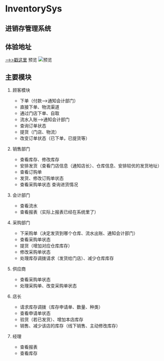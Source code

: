 # InventorySys

## 进销存管理系统

## 体验地址
[——>>戳这里](http://123.207.163.104/Inventory/)
预览
![预览](https://raw.github.com/TuoAiTang/repositpry/master/InventorySys/img-folder/test.jpg)
## 主要模块

1. 顾客模块
	- 下单（付款-->通知会计部门）
	- 直接下单、物流渠道
    - 通过门店下单、自取  
    - 流水入账-->通知会计部门 
    - 查询订单状态
	- 提货（门店、物流）
	- 改变订单状态（已下单，已提货等）

2. 销售部门
  	- 查看库存、修改库存
	- 安排发货（查看门店信息（通知店长）、仓库信息、安排较优的发货地址）
	- 查看订购单
	- 发货、修改订购单状态
	- 查看采购单状态 查询进货情况

3. 会计部门
	- 查看流水
	- 查看报表（实际上报表已经在系统里了）

4. 采购部门
	- 下采购单（决定发货到哪个仓库、流水出账、通知会计部门）
	- 查看采购单状态
	- 提货（增加对应仓库库存）
	- 修改采购单状态
	- 处理库存调拨请求（发货给门店）、减少仓库库存

5. 供应商
	- 查看采购单状态
	- 处理采购单、改变采购单状态

6. 店长
	- 请求库存调拨（库存申请单、数量、种类）
	- 查看申请单状态
	- 验货（若已发货）、增加本店库存
	- 销售、减少该店的库存（线下销售、主动修改库存）

7. 经理
	- 查看报表
	- 查看库存

